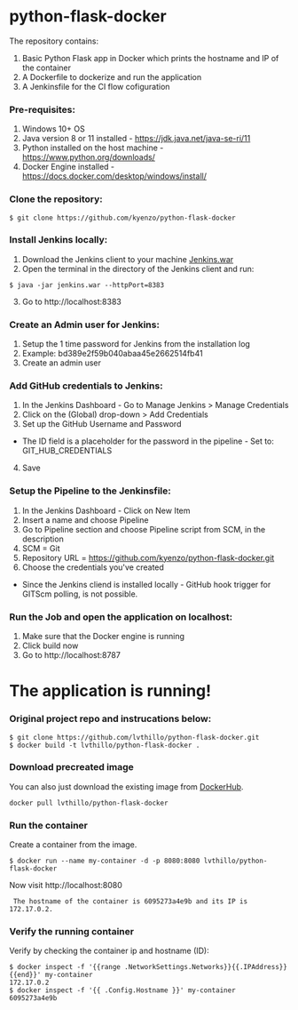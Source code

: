# python-flask-docker
The repository contains:
1. Basic Python Flask app in Docker which prints the hostname and IP of the container
2. A Dockerfile to dockerize and run the application
3. A Jenkinsfile for the CI flow cofiguration

### Pre-requisites:
1. Windows 10+ OS
2. Java version 8 or 11 installed - https://jdk.java.net/java-se-ri/11 
3. Python installed on the host machine - https://www.python.org/downloads/
4. Docker Engine installed - https://docs.docker.com/desktop/windows/install/

### Clone the repository:
```
$ git clone https://github.com/kyenzo/python-flask-docker
```
### Install Jenkins locally:
1. Download the Jenkins client to your machine 
[Jenkins.war](https://get.jenkins.io/war/2.316/jenkins.war)
2. Open the terminal in the directory of the Jenkins client and run:
```
$ java -jar jenkins.war --httpPort=8383
```
3. Go to http://localhost:8383

### Create an Admin user for Jenkins:
1. Setup the 1 time password for Jenkins from the installation log
2. Example: bd389e2f59b040abaa45e2662514fb41
3. Create an admin user

### Add GitHub credentials to Jenkins:
1. In the Jenkins Dashboard - Go to Manage Jenkins > Manage Credentials
2. Click on the (Global) drop-down > Add Credentials
3. Set up the GitHub Username and Password
* The ID field is a placeholder for the password in the pipeline - 
Set to: GIT_HUB_CREDENTIALS
4. Save

### Setup the Pipeline to the Jenkinsfile:
1. In the Jenkins Dashboard - Click on New Item
2. Insert a name and choose Pipeline
3. Go to Pipeline section and choose Pipeline script from SCM, in the description
4. SCM = Git
5. Repository URL = https://github.com/kyenzo/python-flask-docker.git
6. Choose the credentials you've created

* Since the Jenkins cliend is installed locally - 
GitHub hook trigger for GITScm polling, is not possible.

### Run the Job and open the application on localhost:
1. Make sure that the Docker engine is running
2. Click build now
3. Go to http://localhost:8787

# The application is running!

### Original project repo and instrucations below:
```
$ git clone https://github.com/lvthillo/python-flask-docker.git
$ docker build -t lvthillo/python-flask-docker .
```

### Download precreated image
You can also just download the existing image from [DockerHub](https://hub.docker.com/r/lvthillo/python-flask-docker/).
```
docker pull lvthillo/python-flask-docker
```

### Run the container
Create a container from the image.
```
$ docker run --name my-container -d -p 8080:8080 lvthillo/python-flask-docker
```

Now visit http://localhost:8080
```
 The hostname of the container is 6095273a4e9b and its IP is 172.17.0.2. 
```

### Verify the running container
Verify by checking the container ip and hostname (ID):
```
$ docker inspect -f '{{range .NetworkSettings.Networks}}{{.IPAddress}}{{end}}' my-container
172.17.0.2
$ docker inspect -f '{{ .Config.Hostname }}' my-container
6095273a4e9b
```


